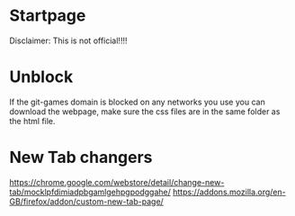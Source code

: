 # Startpage
Disclaimer: This is not official!!!!

# Unblock
If the git-games domain is blocked on any networks you use you can download the webpage, make sure the css files are in the same folder as the html file.

# New Tab changers
https://chrome.google.com/webstore/detail/change-new-tab/mocklpfdimiadpbgamlgehpgpodggahe/
https://addons.mozilla.org/en-GB/firefox/addon/custom-new-tab-page/
